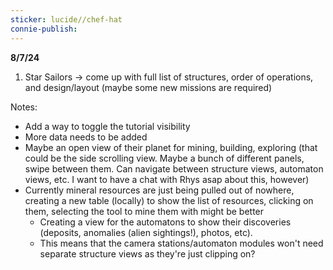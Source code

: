 ```yaml
---
sticker: lucide//chef-hat
connie-publish:
---
```

**8/7/24**
1. Star Sailors -> come up with full list of structures, order of operations, and design/layout (maybe some new missions are required)

Notes:
* Add a way to toggle the tutorial visibility
* More data needs to be added
* Maybe an open view of their planet for mining, building, exploring (that could be the side scrolling view. Maybe a bunch of different panels, swipe between them. Can navigate between structure views, automaton views, etc. I want to have a chat with Rhys asap about this, however)
* Currently mineral resources are just being pulled out of nowhere, creating a new table (locally) to show the list of resources, clicking on them, selecting the tool to mine them with might be better
	* Creating a view for the automatons to show their discoveries (deposits, anomalies (alien sightings!), photos, etc).
	* This means that the camera stations/automaton modules won't need separate structure views as they're just clipping on?